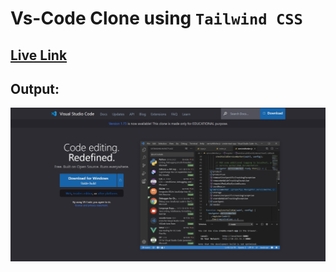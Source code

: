 # Vs-Code Clone using `Tailwind CSS`

## [Live Link](https://visual-studio-code-clone-rushi.netlify.app/)

## Output:

![](./vscode.jpg)
